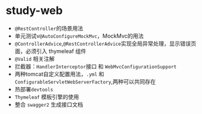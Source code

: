 # study-web

- `@RestController`的场景用法
- 单元测试v`@AutoConfigureMockMvc`，MockMvc的用法
- `@ControllerAdvice`,`@RestControllerAdvice`实现全局异常处理，显示错误页面，必须引入 thymeleaf 组件
- `@Valid` 相关注解
- 拦截器：`HandlerInterceptor`接口 和 `WebMvcConfigurationSupport`
- 两种tomcat自定义配置用法，`.yml` 和 `ConfigurableServletWebServerFactory`,两种可以共同存在
- 热部署`devtools`
- `Thymeleaf` 模板引擎的使用
- 整合 `swagger2` 生成接口文档